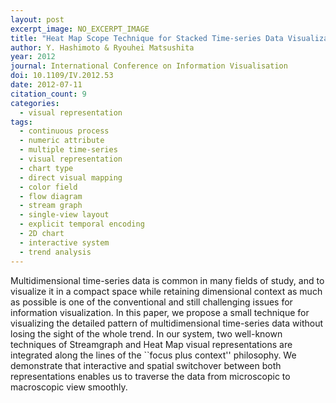 ```yaml
---
layout: post
excerpt_image: NO_EXCERPT_IMAGE
title: "Heat Map Scope Technique for Stacked Time-series Data Visualization"
author: Y. Hashimoto & Ryouhei Matsushita
year: 2012
journal: International Conference on Information Visualisation
doi: 10.1109/IV.2012.53
date: 2012-07-11
citation_count: 9
categories:
  - visual representation
tags:
  - continuous process
  - numeric attribute
  - multiple time-series
  - visual representation
  - chart type
  - direct visual mapping
  - color field
  - flow diagram
  - stream graph
  - single-view layout
  - explicit temporal encoding
  - 2D chart
  - interactive system
  - trend analysis
---
```

Multidimensional time-series data is common in many fields of study, and to visualize it in a compact space while retaining dimensional context as much as possible is one of the conventional and still challenging issues for information visualization. In this paper, we propose a small technique for visualizing the detailed pattern of multidimensional time-series data without losing the sight of the whole trend. In our system, two well-known techniques of Streamgraph and Heat Map visual representations are integrated along the lines of the ``focus plus context'' philosophy. We demonstrate that interactive and spatial switchover between both representations enables us to traverse the data from microscopic to macroscopic view smoothly.
